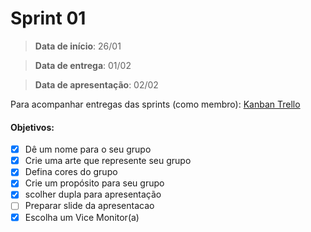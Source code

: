 # Sprint 01

> **Data de início**: 26/01

> **Data de entrega**: 01/02

> **Data de apresentação**: 02/02

Para acompanhar entregas das sprints (como membro): [Kanban Trello](https://trello.com/b/8CpCHjHh/sharp-troopers-hackadev)

#### Objetivos:
- [x] Dê um nome para o seu grupo
- [x] Crie uma arte que represente seu grupo
- [x] Defina cores do grupo
- [x] Crie um propósito para seu grupo
- [x] scolher dupla para apresentação
- [ ] Preparar slide da apresentacao
- [x] Escolha um Vice Monitor(a)
